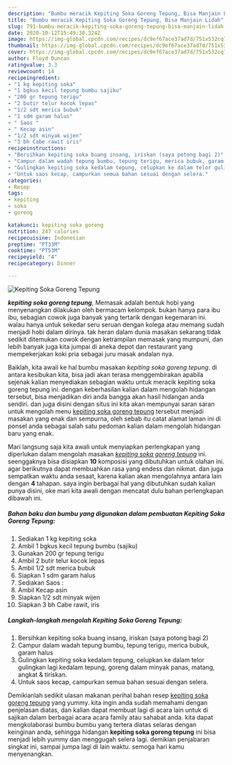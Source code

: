 ```yaml
---
description: "Bumbu meracik Kepiting Soka Goreng Tepung, Bisa Manjain Lidah"
title: "Bumbu meracik Kepiting Soka Goreng Tepung, Bisa Manjain Lidah"
slug: 791-bumbu-meracik-kepiting-soka-goreng-tepung-bisa-manjain-lidah
date: 2020-10-12T15:49:30.324Z
image: https://img-global.cpcdn.com/recipes/dc9ef67ace37ad7d/751x532cq70/kepiting-soka-goreng-tepung-foto-resep-utama.jpg
thumbnail: https://img-global.cpcdn.com/recipes/dc9ef67ace37ad7d/751x532cq70/kepiting-soka-goreng-tepung-foto-resep-utama.jpg
cover: https://img-global.cpcdn.com/recipes/dc9ef67ace37ad7d/751x532cq70/kepiting-soka-goreng-tepung-foto-resep-utama.jpg
author: Floyd Duncan
ratingvalue: 3.3
reviewcount: 14
recipeingredient:
- "1 kg kepiting soka"
- "1 bgkus kecil tepung bumbu sajiku"
- "200 gr tepung terigu"
- "2 butir telur kocok lepas"
- "1/2 sdt merica bubuk"
- "1 sdm garam halus"
- " Saos "
- " Kecap asin"
- "1/2 sdt minyak wijen"
- "3 bh Cabe rawit iris"
recipeinstructions:
- "Bersihkan kepiting soka buang insang, iriskan (saya potong bagi 2)"
- "Campur dalam wadah tepung bumbu, tepung terigu, merica bubuk, garam halus"
- "Gulingkan kepiting soka kedalam tepung, celupkan ke dalam telor gulingkan lagi kedalam tepung, goreng dalam minyak panas, matang, angkat &amp; tiriskan."
- "Untuk saos kecap, campurkan semua bahan sesuai dengan selera."
categories:
- Resep
tags:
- kepiting
- soka
- goreng

katakunci: kepiting soka goreng 
nutrition: 247 calories
recipecuisine: Indonesian
preptime: "PT33M"
cooktime: "PT53M"
recipeyield: "4"
recipecategory: Dinner

---
```



![Kepiting Soka Goreng Tepung](https://img-global.cpcdn.com/recipes/dc9ef67ace37ad7d/751x532cq70/kepiting-soka-goreng-tepung-foto-resep-utama.jpg)

<b><i>kepiting soka goreng tepung</i></b>, Memasak adalah bentuk hobi yang menyenangkan dilakukan oleh bermacam kelompok. bukan hanya para ibu ibu, sebagian cowok juga banyak yang tertarik dengan kegemaran ini. walau hanya untuk sekedar seru seruan dengan kolega atau memang sudah menjadi hobi dalam dirinya. tak heran dalam dunia masakan sekarang tidak sedikit ditemukan cowok dengan ketrampilan memasak yang mumpuni, dan lebih banyak juga kita jumpai di aneka depot dan restaurant yang mempekerjakan koki pria sebagai juru masak andalan nya.

Baiklah, kita awali ke hal bumbu masakan <i>kepiting soka goreng tepung</i>. di antara kesibukan kita, bisa jadi akan terasa menggembirakan apabila sejenak kalian menyediakan sebagian waktu untuk meracik kepiting soka goreng tepung ini. dengan keberhasilan kalian dalam mengolah hidangan tersebut, bisa menjadikan diri anda bangga akan hasil hidangan anda sendiri. dan juga disini dengan situs ini kita akan mempunyai saran saran untuk mengolah menu <u>kepiting soka goreng tepung</u> tersebut menjadi masakan yang enak dan sempurna, oleh sebab itu catat alamat laman ini di ponsel anda sebagai salah satu pedoman kalian dalam mengolah hidangan baru yang enak.




Mari langsung saja kita awali untuk menyiapkan perlengkapan yang diperlukan dalam mengolah masakan <u><i>kepiting soka goreng tepung</i></u> ini. seenggaknya bisa disiapkan <b>10</b> komposisi yang dibutuhkan untuk olahan ini. agar berikutnya dapat membuahkan rasa yang endess dan nikmat. dan juga sempatkan waktu anda sesaat, karena kalian akan mengolahnya antara lain dengan <b>4</b> tahapan. saya ingin berbagai hal yang dibutuhkan sudah kalian punya disini, oke mari kita awali dengan mencatat dulu bahan perlengkapan dibawah ini.

<!--inarticleads1-->

##### Bahan baku dan bumbu yang digunakan dalam pembuatan Kepiting Soka Goreng Tepung:

1. Sediakan 1 kg kepiting soka
1. Ambil 1 bgkus kecil tepung bumbu (sajiku)
1. Gunakan 200 gr tepung terigu
1. Ambil 2 butir telur kocok lepas
1. Ambil 1/2 sdt merica bubuk
1. Siapkan 1 sdm garam halus
1. Sediakan  Saos :
1. Ambil  Kecap asin
1. Siapkan 1/2 sdt minyak wijen
1. Siapkan 3 bh Cabe rawit, iris




<!--inarticleads2-->

##### Langkah-langkah mengolah Kepiting Soka Goreng Tepung:

1. Bersihkan kepiting soka buang insang, iriskan (saya potong bagi 2)
1. Campur dalam wadah tepung bumbu, tepung terigu, merica bubuk, garam halus
1. Gulingkan kepiting soka kedalam tepung, celupkan ke dalam telor gulingkan lagi kedalam tepung, goreng dalam minyak panas, matang, angkat &amp; tiriskan.
1. Untuk saos kecap, campurkan semua bahan sesuai dengan selera.




Demikianlah sedikit ulasan makanan perihal bahan resep <u>kepiting soka goreng tepung</u> yang yummy. kita ingin anda sudah memahami dengan penjelasan diatas, dan kalian dapat membuat lagi di acara lain untuk di sajikan dalam berbagai acara acara family atau sahabat anda. kita dapat mengkolaborasi bumbu bumbu yang tertera diatas selaras dengan keinginan anda, sehingga hidangan <b>kepiting soka goreng tepung</b> ini bisa menjadi lebih yummy dan menggugah selera lagi. demikian penjabaran singkat ini, sampai jumpa lagi di lain waktu. semoga hari kamu menyenangkan.
